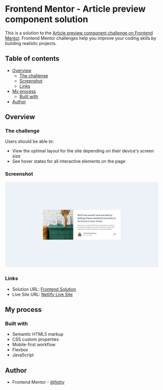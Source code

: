 # Frontend Mentor - Article preview component solution

This is a solution to the [Article preview component challenge on Frontend Mentor](https://www.frontendmentor.io/challenges/article-preview-component-dYBN_pYFT). Frontend Mentor challenges help you improve your coding skills by building realistic projects.

## Table of contents

- [Overview](#overview)
  - [The challenge](#the-challenge)
  - [Screenshot](#screenshot)
  - [Links](#links)
- [My process](#my-process)
  - [Built with](#built-with)
- [Author](#author)

## Overview

### The challenge

Users should be able to:

- View the optimal layout for the site depending on their device's screen size
- See hover states for all interactive elements on the page

### Screenshot

![](./Screenshot.png)

### Links

- Solution URL: [Frontend Solution](https://www.frontendmentor.io/solutions/loopstudios-landing-page-scrollin-animation-and-custom-designs-yfMlasdYg4)
- Live Site URL: [Netlify Live Site](https://fistty-article-preview-comp.netlify.app/)

## My process

### Built with

- Semantic HTML5 markup
- CSS custom properties
- Mobile-first workflow
- Flexbox
- JavaScript

## Author

- Frontend Mentor - [@fistty](https://www.frontendmentor.io/profile/fistty)
